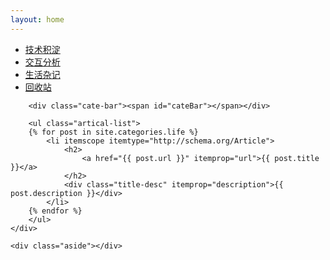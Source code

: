```yaml
---
layout: home
---
```


<div class="index-content life">
    <div class="section">
        <ul class="artical-cate">
            <li><a href="http://barretlee.com/"><span>技术积淀</span></a></li>
            <li><a href="http://barretlee.com/opinion"><span>交互分析</span></a></li>
            <li class="on"><a href="http://barretlee.com/life"><span>生活杂记</span></a></li>
            <li><a href="http://barretlee.com/trash"><span>回收站</span></a></li>
        </ul>

        <div class="cate-bar"><span id="cateBar"></span></div>

        <ul class="artical-list">
        {% for post in site.categories.life %}
            <li itemscope itemtype="http://schema.org/Article">
                <h2>
                    <a href="{{ post.url }}" itemprop="url">{{ post.title }}</a>
                </h2>
                <div class="title-desc" itemprop="description">{{ post.description }}</div>
            </li>
        {% endfor %}
        </ul>
    </div>

    <div class="aside"></div>
</div>
